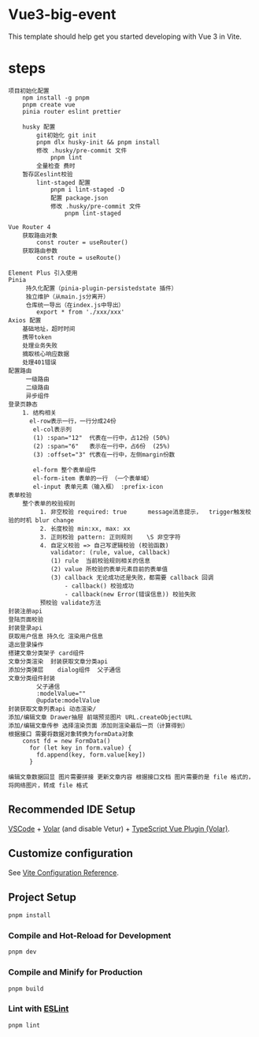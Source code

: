# Vue3-big-event

This template should help get you started developing with Vue 3 in Vite.
# steps
```
项目初始化配置
    npm install -g pnpm
    pnpm create vue  
    pinia router eslint prettier 
      
    husky 配置
        git初始化 git init
        pnpm dlx husky-init && pnpm install
        修改 .husky/pre-commit 文件
            pnpm lint
        全量检查 费时    
    暂存区eslint校验
        lint-staged 配置
            pnpm i lint-staged -D
            配置 package.json
            修改 .husky/pre-commit 文件
                pnpm lint-staged        
                
Vue Router 4 
    获取路由对象
        const router = useRouter()
    获取路由参数
        const route = useRoute()

Element Plus 引入使用
Pinia
     持久化配置（pinia-plugin-persistedstate 插件）
     独立维护（从main.js分离开）
     仓库统一导出（在index.js中导出）
        export * from './xxx/xxx'
Axios 配置
    基础地址，超时时间
    携带token
    处理业务失败
    摘取核心响应数据
    处理401错误
配置路由
     一级路由
     二级路由
     异步组件
登录页静态
    1. 结构相关
      el-row表示一行，一行分成24份 
       el-col表示列  
       (1) :span="12"  代表在一行中，占12份 (50%)
       (2) :span="6"   表示在一行中，占6份  (25%)
       (3) :offset="3" 代表在一行中，左侧margin份数

       el-form 整个表单组件
       el-form-item 表单的一行 （一个表单域）
       el-input 表单元素（输入框） :prefix-icon  
表单校验       
    整个表单的校验规则
         1. 非空校验 required: true      message消息提示，  trigger触发校验的时机 blur change
         2. 长度校验 min:xx, max: xx
         3. 正则校验 pattern: 正则规则    \S 非空字符
         4. 自定义校验 => 自己写逻辑校验 (校验函数)
            validator: (rule, value, callback)
            (1) rule  当前校验规则相关的信息
            (2) value 所校验的表单元素目前的表单值
            (3) callback 无论成功还是失败，都需要 callback 回调
                - callback() 校验成功
                - callback(new Error(错误信息)) 校验失败
         预校验 validate方法
封装注册api
登陆页面校验
封装登录api
获取用户信息 持久化 渲染用户信息
退出登录操作           
搭建文章分类架子 card组件
文章分类渲染  封装获取文章分类api
添加分类弹层    dialog组件  父子通信
文章分类组件封装  
        父子通信
        :modelValue=""
        @update:modelValue
封装获取文章列表api 动态渲染/
添加/编辑文章 Drawer抽屉 前端预览图片 URL.createObjectURL
添加/编辑文章传参 选择渲染页面 添加则渲染最后一页（计算得到）
根据接口 需要将数据对象转换为formData对象 
    const fd = new FormData()
      for (let key in form.value) {
        fd.append(key, form.value[key])
      }
    
编辑文章数据回显 图片需要拼接 更新文章内容 根据接口文档 图片需要的是 file 格式的，将网络图片，转成 file 格式    
```
## Recommended IDE Setup
[VSCode](https://code.visualstudio.com/) + [Volar](https://marketplace.visualstudio.com/items?itemName=Vue.volar) (and disable Vetur) + [TypeScript Vue Plugin (Volar)](https://marketplace.visualstudio.com/items?itemName=Vue.vscode-typescript-vue-plugin).

## Customize configuration

See [Vite Configuration Reference](https://vitejs.dev/config/).

## Project Setup

```sh
pnpm install
```

### Compile and Hot-Reload for Development

```sh
pnpm dev
```

### Compile and Minify for Production

```sh
pnpm build
```

### Lint with [ESLint](https://eslint.org/)

```sh
pnpm lint
```
